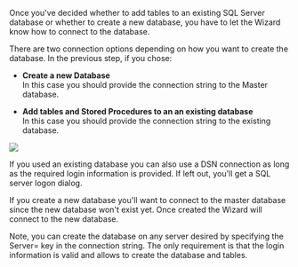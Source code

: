 ﻿Once you've decided whether to add tables to an existing SQL Server database or whether to create a new database, you have to let the Wizard know how to connect to the database.

There are two connection options depending on how you want to create the database. In the previous step, if you chose:

* **Create a new Database**  
In this case you should provide the connection string to the Master database.

* **Add tables and Stored Procedures to an an existing database**  
In this case you should provide the connection string to the existing database.

![](///images/ManagementConsole/SQLConfig2.png)

If you used an existing database you can also use a DSN connection as long as the required login information is provided. If left out, you'll get a SQL server logon dialog. 

If you create a new database you'll want to connect to the master database since the new database won't exist yet. Once created the Wizard will connect to the new database.

Note, you can create the database on any server desired by specifying the Server= key in the connection string. The only requirement is that the login information is valid and allows to create the database and tables.